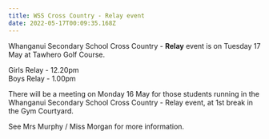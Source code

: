 ```yaml
---
title: WSS Cross Country - Relay event
date: 2022-05-17T00:09:35.168Z
---
```

Whanganui Secondary School Cross Country - **Relay** event is on Tuesday 17 May at Tawhero Golf Course.

Girls Relay - 12.20pm  
Boys Relay - 1.00pm  

There will be a meeting on Monday 16 May for those students running in the Whanganui Secondary School Cross Country - Relay event, at 1st break in the Gym Courtyard.  

See Mrs Murphy / Miss Morgan for more information.